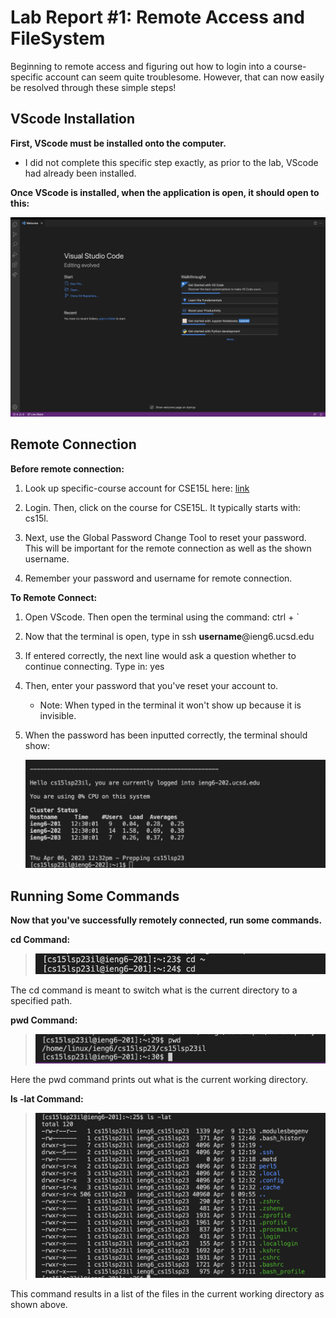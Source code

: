 # Lab Report #1: Remote Access and FileSystem 

Beginning to remote access and figuring out how to login into a course-specific 
account can seem quite troublesome. However, that can now easily be resolved through 
these simple steps!


## VScode Installation 

**First, VScode must be installed onto the computer.** 
* I did not complete this specific step exactly, as prior to the lab, VScode had
already been installed.

**Once VScode is installed, when the application is open, it should open to this:**

![Image](VSCode.png)



   
## Remote Connection 

**Before remote connection:**

1) Look up specific-course account for CSE15L here: [link](https://sdacs.ucsd.edu/~icc/index.php)

2) Login. Then, click on the course for CSE15L. It typically starts with: cs15l.

3) Next, use the Global Password Change Tool to reset your password. This will be important
   for the remote connection as well as the shown username.
   
4) Remember your password and username for remote connection.

   
   
   
**To Remote Connect:**
   
1) Open VScode. Then open the terminal using the command: ctrl + ` 

2) Now that the terminal is open, type in ssh **username**@ieng6.ucsd.edu

3) If entered correctly, the next line would ask a question whether
   to continue connecting. Type in: yes
   
4) Then, enter your password that you've reset your account to.
   * Note: When typed in the terminal it won't show up because it is invisible.
   
5) When the password has been inputted correctly, the terminal should show:
 
   ![Image](RemoteLogin.png)
    

   
   
## Running Some Commands 
**Now that you've successfully remotely connected, run some commands.**


**cd Command:**

>![Image](cdCommand.png)

The cd command is meant to switch what is the current directory to a specified path. 


**pwd Command:**
 
 >![Image](PWDcommand.png)
 
 Here the pwd command prints out what is the current working directory. 
 
 
**ls -lat Command:**
  
  >![Image](lsLATcommand.png)
  
  This command results in a list of the files in the current working directory as shown above. 
 
